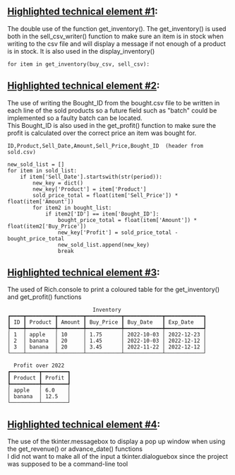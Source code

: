 ## <u>Highlighted technical element #1</u>: 
The double use of the function get_inventory(). The get_inventory() is used both in the sell_csv_writer() function to make sure an item is in stock when writing to the csv file and will display a message if not enough of a product is in stock. It is also used in the display_inventory() <br>

    for item in get_inventory(buy_csv, sell_csv):

## <u>Highlighted technical element #2</u>: 
The use of writing the Bought_ID from the bought.csv file to be written in each line of the sold products so a future field such as "batch" could be implemented so a faulty batch can be located. <br>
This Bought_ID is also used in the get_profit() function to make sure the profit is calculated over the correct price an item was bought for.<br>

    ID,Product,Sell_Date,Amount,Sell_Price,Bought_ID  (header from sold.csv)

    new_sold_list = []
    for item in sold_list:
        if item['Sell_Date'].startswith(str(period)):
            new_key = dict()
            new_key['Product'] = item['Product']
            sold_price_total = float(item['Sell_Price']) * float(item['Amount'])
            for item2 in bought_list:
                if item2['ID'] == item['Bought_ID']:
                    bought_price_total = float(item['Amount']) * float(item2['Buy_Price'])
                    new_key['Profit'] = sold_price_total - bought_price_total
                    new_sold_list.append(new_key)
                    break    

## <u>Highlighted technical element #3</u>:
The used of Rich.console to print a coloured table for the get_inventory() and get_profit() functions <br>

                               Inventory 
    ┏━━━━┳━━━━━━━━━┳━━━━━━━━┳━━━━━━━━━━━┳━━━━━━━━━━━━┳━━━━━━━━━━━━┓
    ┃ ID ┃ Product ┃ Amount ┃ Buy_Price ┃ Buy_Date   ┃ Exp_Date   ┃
    ┡━━━━╇━━━━━━━━━╇━━━━━━━━╇━━━━━━━━━━━╇━━━━━━━━━━━━╇━━━━━━━━━━━━┩
    │ 1  │ apple   │ 10     │ 1.75      │ 2022-10-03 │ 2022-12-23 │
    │ 2  │ banana  │ 20     │ 1.45      │ 2022-10-03 │ 2022-12-12 │
    │ 3  │ banana  │ 20     │ 3.45      │ 2022-11-22 │ 2022-12-12 │
    └────┴─────────┴────────┴───────────┴────────────┴────────────┘

      Profit over 2022
    ┏━━━━━━━━━┳━━━━━━━━┓
    ┃ Product ┃ Profit ┃
    ┡━━━━━━━━━╇━━━━━━━━┩
    │ apple   │ 6.0    │
    │ banana  │ 12.5   │
    └─────────┴────────┘

## <u>Highlighted technical element #4</u>:
The use of the tkinter.messagebox to display a pop up window when using the get_revenue() or advance_date() functions <br>
I did not want to make all of the input a tkinter.dialoguebox since the project was supposed to be a command-line tool<br>

